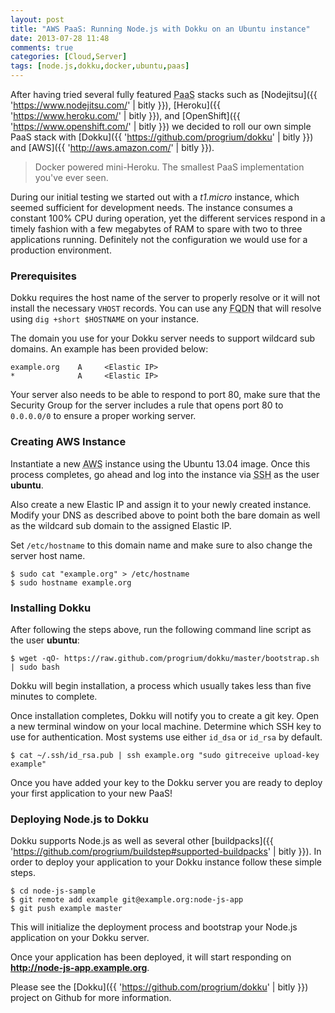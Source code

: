 ```yaml
---
layout: post
title: "AWS PaaS: Running Node.js with Dokku on an Ubuntu instance"
date: 2013-07-28 11:48
comments: true
categories: [Cloud,Server]
tags: [node.js,dokku,docker,ubuntu,paas]
---
```

After having tried several fully featured <abbr title="Platform As A Service">PaaS</abbr> stacks such as [Nodejitsu]({{ 'https://www.nodejitsu.com/' | bitly }}), [Heroku]({{ 'https://www.heroku.com/' | bitly }}), and [OpenShift]({{ 'https://www.openshift.com/' | bitly }}) we decided to roll our own simple PaaS stack with [Dokku]({{ 'https://github.com/progrium/dokku' | bitly }}) and [AWS]({{ 'http://aws.amazon.com/' | bitly }}).

<!--more-->

<blockquote class="colored">
  <p>Docker powered mini-Heroku. The smallest PaaS implementation you've ever seen.</p>
</blockquote>

During our initial testing we started out with a *t1.micro* instance, which seemed sufficient for development needs. The instance consumes a constant 100% CPU during operation, yet the different services respond in a timely fashion with a few megabytes of RAM to spare with two to three applications running. Definitely not the configuration we would use for a production environment.

### Prerequisites

Dokku requires the host name of the server to properly resolve or it will not install the necessary `VHOST` records. You can use any <abbr title="Fully Qualified Domain Name">FQDN</abbr> that will resolve using `dig +short $HOSTNAME` on your instance.

The domain you use for your Dokku server needs to support wildcard sub domains. An example has been provided below:

    example.org    A     <Elastic IP>
    *              A     <Elastic IP>

Your server also needs to be able to respond to port 80, make sure that the Security Group for the server includes a rule that opens port 80 to `0.0.0.0/0` to ensure a proper working server.

### Creating AWS Instance

Instantiate a new <abbr title="Amazon Web Services">AWS</abbr> instance using the Ubuntu 13.04 image. Once this process completes, go ahead and log into the instance via <abbr title="Secure SHell">SSH</abbr> as the user **ubuntu**.

Also create a new Elastic IP and assign it to your newly created instance. Modify your DNS as described above to point both the bare domain as well as the wildcard sub domain to the assigned Elastic IP.

Set `/etc/hostname` to this domain name and make sure to also change the server host name.

    $ sudo cat "example.org" > /etc/hostname
    $ sudo hostname example.org

### Installing Dokku

After following the steps above, run the following command line script as the user **ubuntu**:

    $ wget -qO- https://raw.github.com/progrium/dokku/master/bootstrap.sh | sudo bash

Dokku will begin installation, a process which usually takes less than five minutes to complete.

Once installation completes, Dokku will notify you to create a git key. Open a new terminal window on your local machine. Determine which SSH key to use for authentication. Most systems use either `id_dsa` or `id_rsa` by default.

    $ cat ~/.ssh/id_rsa.pub | ssh example.org "sudo gitreceive upload-key example"

Once you have added your key to the Dokku server you are ready to deploy your first application to your new PaaS!

### Deploying Node.js to Dokku

Dokku supports Node.js as well as several other [buildpacks]({{ 'https://github.com/progrium/buildstep#supported-buildpacks' | bitly }}). In order to deploy your application to your Dokku instance follow these simple steps.

    $ cd node-js-sample
    $ git remote add example git@example.org:node-js-app
    $ git push example master

This will initialize the deployment process and bootstrap your Node.js application on your Dokku server.

Once your application has been deployed, it will start responding on **http://node-js-app.example.org**.

Please see the [Dokku]({{ 'https://github.com/progrium/dokku' | bitly }}) project on Github for more information.
